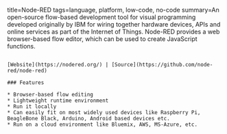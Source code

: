 title=Node-RED
tags=language, platform, low-code, no-code
summary=An open-source flow-based development tool for visual programming developed originally by IBM for wiring together hardware devices, APIs and online services as part of the Internet of Things. Node-RED provides a web browser-based flow editor, which can be used to create JavaScript functions.
~~~~~~

[Website](https://nodered.org/) | [Source](https://github.com/node-red/node-red)

### Features

* Browser-based flow editing
* Lightweight runtime environment
* Run it locally
* Can easily fit on most widely used devices like Raspberry Pi, BeagleBone Black, Arduino, Android based devices etc.
* Run on a cloud environment like Bluemix, AWS, MS-Azure, etc.

